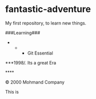 # fantastic-adventure
My first repository, to learn new things.

###Learning###

* * * Git Essential

***1998/. Its a great Era 
    
****    <div clas="footer">
            &copy; 2000 Mohmand Company
            </div>
            
            
            
<p>This is <a href="http://example.com/" title="Title">

